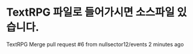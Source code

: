 # TextRPG 파일로 들어가시면 소스파일 있습니다.

TextRPG	Merge pull request #6 from nullsector12/events	2 minutes ago

 

